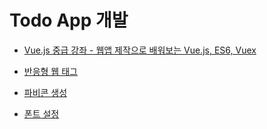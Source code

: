 # Todo App 개발

- [Vue.js 중급 강좌 - 웹앱 제작으로 배워보는 Vue.js, ES6, Vuex](https://www.inflearn.com/course/vue-pwa-vue-js-%EC%A4%91%EA%B8%89/dashboard)

- [반응형 웹 태그](https://www.w3schools.com/css/css_rwd_viewport.asp)

- [파비콘 생성](https://www.favicon-generator.org/)

- [폰트 설정](https://fontawesome.com/)
